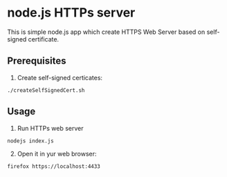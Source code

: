 node.js HTTPs server
=============

This is simple node.js app which create HTTPS Web Server based on self-signed
certificate.

Prerequisites
-----
1. Create self-signed certicates:
```
./createSelfSignedCert.sh
```

Usage
----
1. Run HTTPs web server
```
nodejs index.js
```
2. Open it in yur web browser:
```
firefox https://localhost:4433
```

